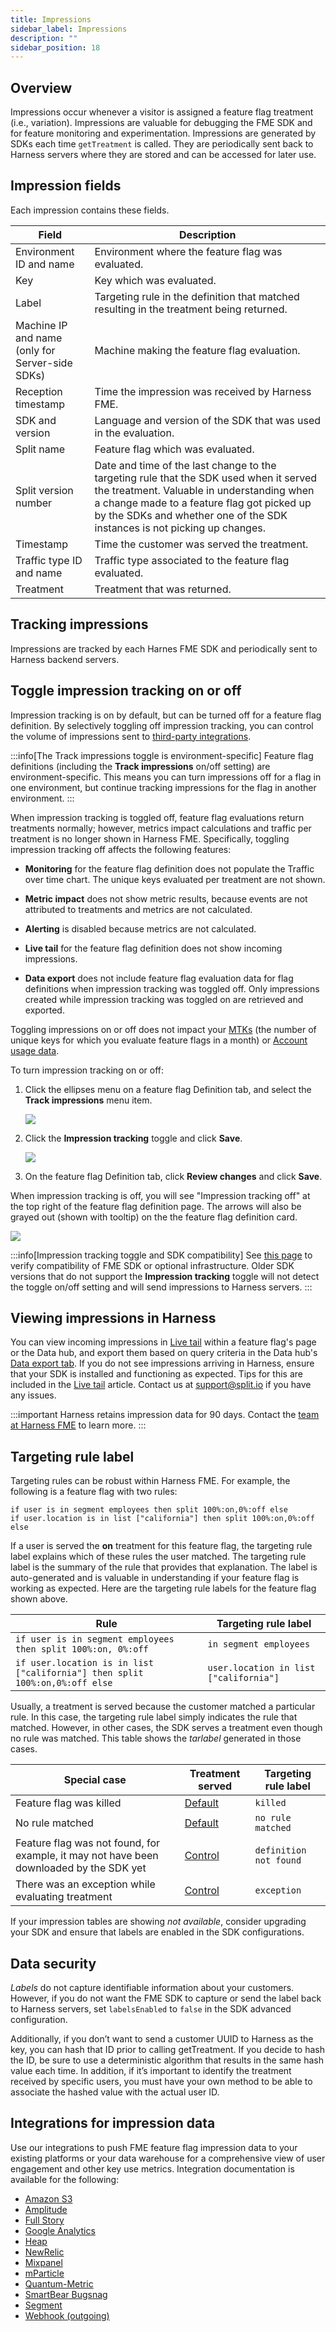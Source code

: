 ```yaml
---
title: Impressions
sidebar_label: Impressions
description: ""
sidebar_position: 18
---
```


<p>
  <button hidden style={{borderRadius:'8px', border:'1px', fontFamily:'Courier New', fontWeight:'800', textAlign:'left'}}> help.split.io link: https://help.split.io/hc/en-us/articles/360020585192-Impressions </button>
</p>

## Overview

Impressions occur whenever a visitor is assigned a feature flag treatment (i.e., variation). Impressions are valuable for debugging the FME SDK and for feature monitoring and experimentation. Impressions are generated by SDKs each time `getTreatment` is called. They are periodically sent back to Harness servers where they are stored and can be accessed for later use.

## Impression fields
Each impression contains these fields.

| Field | Description |
| --- | --- |
| Environment ID and name | Environment where the feature flag was evaluated. |
| Key | Key which was evaluated. |
| Label | Targeting rule in the definition that matched resulting in the treatment being returned. |
| Machine IP and name <br /> (only for Server-side SDKs) | Machine making the feature flag evaluation. |
| Reception timestamp | Time the impression was received by Harness FME. |
| SDK and version | Language and version of the SDK that was used in the evaluation. |
| Split name | Feature flag which was evaluated. |
| Split version number | Date and time of the last change to the targeting rule that the SDK used when it served the treatment. Valuable in understanding when a change made to a feature flag got picked up by the SDKs and whether one of the SDK instances is not picking up changes. |
| Timestamp | Time the customer was served the treatment. |
| Traffic type ID and name | Traffic type associated to the feature flag evaluated. |
| Treatment | Treatment that was returned. |

## Tracking impressions

Impressions are tracked by each Harnes FME SDK and periodically sent to Harness backend servers.

## Toggle impression tracking on or off

Impression tracking is on by default, but can be turned off for a feature flag definition. By selectively toggling off impression tracking, you can control the volume of impressions sent to [third-party integrations](#integrations-for-impression-data).

:::info[The Track impressions toggle is environment-specific]
Feature flag definitions (including the **Track impressions** on/off setting) are environment-specific. This means you can turn impressions off for a flag in one environment, but continue tracking impressions for the flag in another environment.
:::

When impression tracking is toggled off, feature flag evaluations return treatments normally; however, metrics impact calculations and traffic per treatment is no longer shown in Harness FME. Specifically, toggling impression tracking off affects the following features:

* **Monitoring** for the feature flag definition does not populate the Traffic over time chart. The unique keys evaluated per treatment are not shown.

* **Metric impact** does not show metric results, because events are not attributed to treatments and metrics are not calculated.

* **Alerting** is disabled because metrics are not calculated.

* **Live tail** for the feature flag definition does not show incoming impressions.

* **Data export** does not include feature flag evaluation data for flag definitions when impression tracking was toggled off. Only impressions created while impression tracking was toggled on are retrieved and exported.

Toggling impressions on or off does not impact your [MTKs](/docs/feature-management-experimentation/management-and-administration/admin-best-practices/mtk-efficiency#what-is-an-mtk) (the number of unique keys for which you evaluate feature flags in a month) or [Account usage data](/docs/feature-management-experimentation/management-and-administration/account-usage#usage-data).

To turn impression tracking on or off:

1. Click the ellipses menu on a feature flag Definition tab, and select the **Track impressions** menu item.

   ![](./static/impressions-track-impressions-menu.png)

2. Click the **Impression tracking** toggle and click **Save**.

   ![](./static/impressions-toggle.png)

3. On the feature flag Definition tab, click **Review changes** and click **Save**.

When impression tracking is off, you will see "Impression tracking off" at the top right of the feature flag definition page. The arrows will also be grayed out (shown with tooltip) on the the feature flag definition card.

![](./static/impressions-tracking-visual-cues.png)

:::info[Impression tracking toggle and SDK compatibility]
See [this page](/docs/feature-management-experimentation/feature-management/faqs/is-the-feature-flag-impression-toggle-supported) to verify compatibility of FME SDK or optional infrastructure. Older SDK versions that do not support the **Impression tracking** toggle will not detect the toggle on/off setting and will send impressions to Harness servers.
:::

## Viewing impressions in Harness

You can view incoming impressions in [Live tail](/docs/feature-management-experimentation/feature-management/live-tail) within a feature flag's page or the Data hub, and export them based on query criteria in the Data hub's [Data export tab](/docs/feature-management-experimentation/feature-management/export-data). If you do not see impressions arriving in Harness, ensure that your SDK is installed and functioning as expected. Tips for this are included in the [Live tail](/docs/feature-management-experimentation/feature-management/live-tail) article. Contact us at [support@split.io](mailto:support@split.io) if you have any issues. 

:::important
Harness retains impression data for 90 days. Contact the [team at Harness FME](mailto:support@split.io) to learn more.
:::

## Targeting rule label
 
Targeting rules can be robust within Harness FME. For example, the following is a feature flag with two rules:

```
if user is in segment employees then split 100%:on,0%:off else
if user.location is in list ["california"] then split 100%:on,0%:off else
```

If a user is served the **on** treatment for this feature flag, the targeting rule label explains which of these rules the user matched. The targeting rule label is the summary of the rule that provides that explanation. The label is auto-generated and is valuable in understanding if your feature flag is working as expected. Here are the targeting rule labels for the feature flag shown above.

| **Rule** | **Targeting rule label** | 
| --- | --- | 
| `if user is in segment employees then split 100%:on, 0%:off` | `in segment employees` |
| `if user.location is in list ["california"] then split 100%:on,0%:off else` | `user.location in list ["california"]` |
 
Usually, a treatment is served because the customer matched a particular rule. In this case, the targeting rule label simply indicates the rule that matched. However, in other cases, the SDK serves a treatment even though no rule was matched. This table shows the *tarlabel* generated in those cases.
 
| **Special case** | **Treatment served** | **Targeting rule label** |
| --- | --- | --- |
| Feature flag was killed | [Default](/docs/feature-management-experimentation/feature-management/default-treatment) | `killed` |
| No rule matched | [Default](/docs/feature-management-experimentation/feature-management/default-treatment) | `no rule matched` |
| Feature flag was not found, for example, it may not have been downloaded by the SDK yet | [Control](/docs/feature-management-experimentation/feature-management/control-treatment) | `definition not found` |
| There was an exception while evaluating treatment | [Control](/docs/feature-management-experimentation/feature-management/control-treatment) | `exception`  |

If your impression tables are showing *not available*, consider upgrading your SDK and ensure that labels are enabled in the SDK configurations.

## Data security
 
*Labels* do not capture identifiable information about your customers. However, if you do not want the FME SDK to capture or send the label back to Harness servers, set `labelsEnabled` to `false` in the SDK advanced configuration.

Additionally, if you don’t want to send a customer UUID to Harness as the key, you can hash that ID prior to calling getTreatment. If you decide to hash the ID, be sure to use a deterministic algorithm that results in the same hash value each time. In addition, if it’s important to identify the treatment received by specific users, you must have your own method to be able to associate the hashed value with the actual user ID.

## Integrations for impression data

Use our integrations to push FME feature flag impression data to your existing platforms or your data warehouse for a comprehensive view of user engagement and other key use metrics. Integration documentation is available for the following:
- [Amazon S3](/docs/feature-management-experimentation/integrations/amazon-s3)
- [Amplitude](/docs/feature-management-experimentation/integrations/amplitude)
- [Full Story](/docs/feature-management-experimentation/integrations/fullstory)
- [Google Analytics](/docs/feature-management-experimentation/integrations/google-analytics)
- [Heap](/docs/feature-management-experimentation/integrations/heap)
- [NewRelic](/docs/feature-management-experimentation/integrations/new-relic)
- [Mixpanel](/docs/feature-management-experimentation/integrations/mixpanel)
- [mParticle](/docs/feature-management-experimentation/integrations/mparticle)
- [Quantum-Metric](/docs/feature-management-experimentation/integrations/quantummetric)
- [SmartBear Bugsnag](/docs/feature-management-experimentation/integrations/bugsnag)
- [Segment](/docs/feature-management-experimentation/integrations/segment)
- [Webhook (outgoing)](https://help.split.io/hc/en-us/articles/360020700232)
